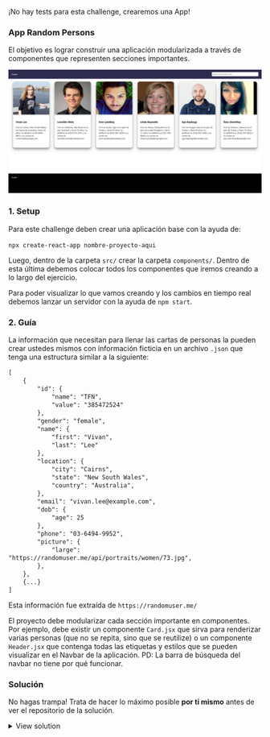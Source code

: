 ¡No hay tests para esta challenge, crearemos una App!

### App Random Persons

El objetivo es lograr construir una aplicación modularizada a través de componentes que representen secciones importantes.

![App Random Persons](public/random_users.png)

### 1. Setup

Para este challenge deben crear una aplicación base con la ayuda de:

`npx create-react-app nombre-proyecto-aqui`

Luego, dentro de la carpeta `src/` crear la carpeta `components/`. Dentro de esta última debemos colocar todos los componentes que iremos creando a lo largo del ejercicio.

Para poder visualizar lo que vamos creando y los cambios en tiempo real debemos lanzar un servidor con la ayuda de `npm start`.

### 2. Guía

La información que necesitan para llenar las cartas de personas la pueden crear ustedes mismos con información ficticia en un archivo `.json` que tenga una estructura similar a la siguiente:

```
[
    {
        "id": {
            "name": "TFN",
            "value": "385472524"
        },
        "gender": "female",
        "name": {
            "first": "Vivan",
            "last": "Lee"
        },
        "location": {
            "city": "Cairns",
            "state": "New South Wales",
            "country": "Australia",
        },
        "email": "vivan.lee@example.com",
        "dob": {
            "age": 25
        },
        "phone": "03-6494-9952",
        "picture": {
            "large": "https://randomuser.me/api/portraits/women/73.jpg",
        },
    },
    {...}
]
```

Esta información fue extraída de `https://randomuser.me/`

El proyecto debe modularizar cada sección importante en componentes. Por ejemplo, debe existir un componente `Card.jsx` que sirva para renderizar varias personas (que no se repita, sino que se reutilize) o un componente `Header.jsx` que contenga todas las etiquetas y estilos que se pueden visualizar en el Navbar de la aplicación.
PD: La barra de búsqueda del navbar no tiene por qué funcionar.

### Solución

No hagas trampa! Trata de hacer lo máximo posible **por ti mismo** antes de ver el repositorio de la solución.

<details><summary>View solution</summary><p>

👉 Aquí el [repositorio de la solución](...).

</p></details>
